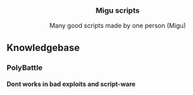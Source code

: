 <div align="center">
  
  <h3 align="center">Migu scripts</h3>

  <p align="center">
    Many good scripts made by one person (Migu)
  </p>
</div>

<h2>Knowledgebase</h2>
<h3>PolyBattle</h3>
<h4>Dont works in bad exploits and script-ware</h4>
